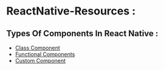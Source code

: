 # ReactNative-Resources :

## Types Of Components In React Native :

- [Class Component](https://github.com/SuryaKarmakar/ReactNative-ClassComponent)
- [Functional Components](https://github.com/SuryaKarmakar/ReactNative-FunctionalComponents)
- [Custom Component](https://github.com/SuryaKarmakar/ReactNative-CustomComponent)


